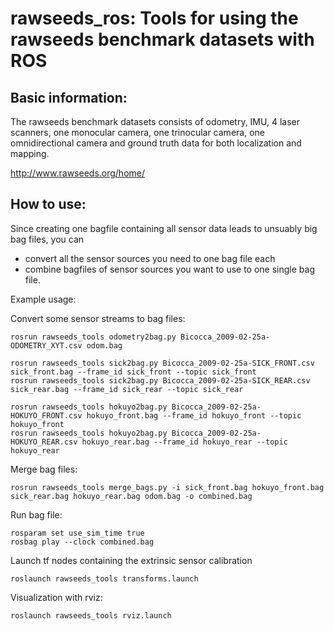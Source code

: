 # rawseeds_ros: Tools for using the rawseeds benchmark datasets with ROS

## Basic information:

The rawseeds benchmark datasets consists of odometry, IMU, 4 laser scanners, one monocular camera, one trinocular camera, one omnidirectional camera and ground truth data for both localization and mapping.

http://www.rawseeds.org/home/

## How to use:

Since creating one bagfile containing all sensor data leads to unsuably big bag files, you can 

* convert all the sensor sources you need to one bag file each
* combine bagfiles of sensor sources you want to use to one single bag file.

Example usage:

Convert some sensor streams to bag files:

    rosrun rawseeds_tools odometry2bag.py Bicocca_2009-02-25a-ODOMETRY_XYT.csv odom.bag

    rosrun rawseeds_tools sick2bag.py Bicocca_2009-02-25a-SICK_FRONT.csv sick_front.bag --frame_id sick_front --topic sick_front
    rosrun rawseeds_tools sick2bag.py Bicocca_2009-02-25a-SICK_REAR.csv sick_rear.bag --frame_id sick_rear --topic sick_rear
    
    rosrun rawseeds_tools hokuyo2bag.py Bicocca_2009-02-25a-HOKUYO_FRONT.csv hokuyo_front.bag --frame_id hokuyo_front --topic hokuyo_front
    rosrun rawseeds_tools hokuyo2bag.py Bicocca_2009-02-25a-HOKUYO_REAR.csv hokuyo_rear.bag --frame_id hokuyo_rear --topic hokuyo_rear
    
Merge bag files:
    
    rosrun rawseeds_tools merge_bags.py -i sick_front.bag hokuyo_front.bag sick_rear.bag hokuyo_rear.bag odom.bag -o combined.bag
    
Run bag file:

    rosparam set use_sim_time true
    rosbag play --clock combined.bag
    
Launch tf nodes containing the extrinsic sensor calibration
    
    roslaunch rawseeds_tools transforms.launch
    
Visualization with rviz:

    roslaunch rawseeds_tools rviz.launch